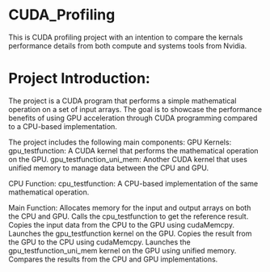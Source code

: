 # CUDA_Profiling

This is CUDA profiling project with an intention to compare the kernals performance details from both compute and systems tools from Nvidia.

# Project Introduction:
The project is a CUDA program that performs a simple mathematical operation on a set of input arrays. The goal is to showcase the performance benefits of using GPU acceleration through CUDA programming compared to a CPU-based implementation.

The project includes the following main components:
GPU Kernels:
gpu_testfunction: A CUDA kernel that performs the mathematical operation on the GPU.
gpu_testfunction_uni_mem: Another CUDA kernel that uses unified memory to manage data between the CPU and GPU.

CPU Function:
cpu_testfunction: A CPU-based implementation of the same mathematical operation.

Main Function:
Allocates memory for the input and output arrays on both the CPU and GPU.
Calls the cpu_testfunction to get the reference result.
Copies the input data from the CPU to the GPU using cudaMemcpy.
Launches the gpu_testfunction kernel on the GPU.
Copies the result from the GPU to the CPU using cudaMemcpy.
Launches the gpu_testfunction_uni_mem kernel on the GPU using unified memory.
Compares the results from the CPU and GPU implementations.



